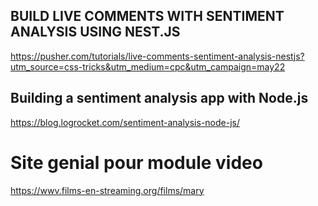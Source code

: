 

## BUILD LIVE COMMENTS WITH SENTIMENT ANALYSIS USING NEST.JS
https://pusher.com/tutorials/live-comments-sentiment-analysis-nestjs?utm_source=css-tricks&utm_medium=cpc&utm_campaign=may22

## Building a sentiment analysis app with Node.js
https://blog.logrocket.com/sentiment-analysis-node-js/ 

 # Site genial pour module video
 https://wwv.films-en-streaming.org/films/mary
 
